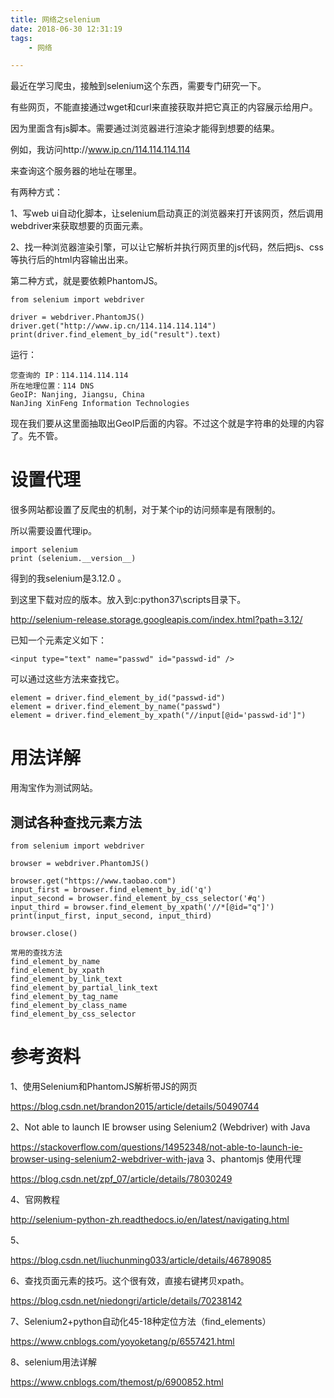 ```yaml
---
title: 网络之selenium
date: 2018-06-30 12:31:19
tags:
	- 网络

---
```




最近在学习爬虫，接触到selenium这个东西，需要专门研究一下。



有些网页，不能直接通过wget和curl来直接获取并把它真正的内容展示给用户。

因为里面含有js脚本。需要通过浏览器进行渲染才能得到想要的结果。

例如，我访问http://www.ip.cn/114.114.114.114

来查询这个服务器的地址在哪里。

有两种方式：

1、写web ui自动化脚本，让selenium启动真正的浏览器来打开该网页，然后调用webdriver来获取想要的页面元素。

2、找一种浏览器渲染引擎，可以让它解析并执行网页里的js代码，然后把js、css等执行后的html内容输出出来。

第二种方式，就是要依赖PhantomJS。

```
from selenium import webdriver

driver = webdriver.PhantomJS()
driver.get("http://www.ip.cn/114.114.114.114")
print(driver.find_element_by_id("result").text)
```

运行：

```
您查询的 IP：114.114.114.114
所在地理位置：114 DNS
GeoIP: Nanjing, Jiangsu, China
NanJing XinFeng Information Technologies
```

现在我们要从这里面抽取出GeoIP后面的内容。不过这个就是字符串的处理的内容了。先不管。



# 设置代理

很多网站都设置了反爬虫的机制，对于某个ip的访问频率是有限制的。

所以需要设置代理ip。

```
import selenium
print (selenium.__version__)
```

得到的我selenium是3.12.0 。

到这里下载对应的版本。放入到c:python37\scripts目录下。

http://selenium-release.storage.googleapis.com/index.html?path=3.12/



已知一个元素定义如下：

```
<input type="text" name="passwd" id="passwd-id" />
```

可以通过这些方法来查找它。

```
element = driver.find_element_by_id("passwd-id")
element = driver.find_element_by_name("passwd")
element = driver.find_element_by_xpath("//input[@id='passwd-id']")
```



# 用法详解

用淘宝作为测试网站。

## 测试各种查找元素方法

```
from selenium import webdriver

browser = webdriver.PhantomJS()

browser.get("https://www.taobao.com")
input_first = browser.find_element_by_id('q')
input_second = browser.find_element_by_css_selector('#q')
input_third = browser.find_element_by_xpath('//*[@id="q"]')
print(input_first, input_second, input_third)

browser.close()
```



```
常用的查找方法 
find_element_by_name 
find_element_by_xpath 
find_element_by_link_text 
find_element_by_partial_link_text 
find_element_by_tag_name 
find_element_by_class_name 
find_element_by_css_selector
```







# 参考资料

1、使用Selenium和PhantomJS解析带JS的网页

https://blog.csdn.net/brandon2015/article/details/50490744

2、Not able to launch IE browser using Selenium2 (Webdriver) with Java

https://stackoverflow.com/questions/14952348/not-able-to-launch-ie-browser-using-selenium2-webdriver-with-java
3、phantomjs 使用代理

https://blog.csdn.net/zpf_07/article/details/78030249

4、官网教程

http://selenium-python-zh.readthedocs.io/en/latest/navigating.html

5、

https://blog.csdn.net/liuchunming033/article/details/46789085

6、查找页面元素的技巧。这个很有效，直接右键拷贝xpath。

https://blog.csdn.net/niedongri/article/details/70238142

7、Selenium2+python自动化45-18种定位方法（find_elements）

https://www.cnblogs.com/yoyoketang/p/6557421.html

8、selenium用法详解

https://www.cnblogs.com/themost/p/6900852.html